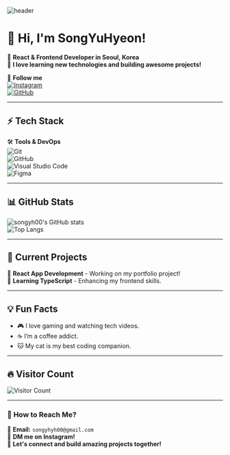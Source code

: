 <!-- 헤더 이미지 -->
![header](https://capsule-render.vercel.app/api?type=waving&color=gradient&height=200&section=header&text=Welcome!&fontSize=50)

# 👋 Hi, I'm **SongYuHyeon**!  
🌱 **React & Frontend Developer in Seoul, Korea**  
🚀 **I love learning new technologies and building awesome projects!**  

🔗 **Follow me**  
[![Instagram](https://img.shields.io/badge/Instagram-E4405F?style=flat-square&logo=Instagram&logoColor=white)](https://www.instagram.com/yh_s00/)  
[![GitHub](https://img.shields.io/badge/GitHub-181717?style=flat-square&logo=GitHub&logoColor=white)](https://github.com/songyh00)  

---

## ⚡ **Tech Stack**

🛠 **Tools & DevOps**  
![Git](https://img.shields.io/badge/Git-F05032?style=flat-square&logo=Git&logoColor=white)  
![GitHub](https://img.shields.io/badge/GitHub-181717?style=flat-square&logo=GitHub&logoColor=white)  
![Visual Studio Code](https://img.shields.io/badge/VS%20Code-007ACC?style=flat-square&logo=VisualStudioCode&logoColor=white)  
![Figma](https://img.shields.io/badge/Figma-F24E1E?style=flat-square&logo=Figma&logoColor=white)  

---

## 📊 **GitHub Stats**
![songyh00's GitHub stats](https://github-readme-stats.vercel.app/api?username=songyh00&show_icons=true&theme=radical)  
![Top Langs](https://github-readme-stats.vercel.app/api/top-langs/?username=songyh00&layout=compact&theme=radical)  

---

## 🚀 **Current Projects**
🔹 **React App Development** - Working on my portfolio project!  
🔹 **Learning TypeScript** - Enhancing my frontend skills.  

---

## 💡 **Fun Facts**
- 🎮 I love gaming and watching tech videos.  
- ☕ I’m a coffee addict.  
- 🐱 My cat is my best coding companion.  

---

## 🔥 **Visitor Count**
![Visitor Count](https://komarev.com/ghpvc/?username=songyh00&color=brightgreen)  

---

### 🎯 **How to Reach Me?**  
💌 **Email:** `songyhyh00@gmail.com`  
💬 **DM me on Instagram!**  
🚀 **Let's connect and build amazing projects together!**  
